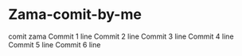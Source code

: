 # Zama-comit-by-me
comit zama
Commit 1 line
Commit 2 line
Commit 3 line
Commit 4 line
Commit 5 line
Commit 6 line
